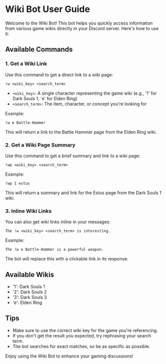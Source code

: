 # Wiki Bot User Guide

Welcome to the Wiki Bot! This bot helps you quickly access information from various game wikis directly in your Discord server. Here's how to use it:

## Available Commands

### 1. Get a Wiki Link
Use this command to get a direct link to a wiki page:

```
!w <wiki_key> <search_term>
```

- `<wiki_key>`: A single character representing the game wiki (e.g., '1' for Dark Souls 1, 'e' for Elden Ring)
- `<search_term>`: The item, character, or concept you're looking for

Example:
```
!w e Battle-Hammer
```
This will return a link to the Battle Hammer page from the Elden Ring wiki.

### 2. Get a Wiki Page Summary
Use this command to get a brief summary and link to a wiki page:

```
!wp <wiki_key> <search_term>
```

Example:
```
!wp 1 estus
```
This will return a summary and link for the Estus page from the Dark Souls 1 wiki.

### 3. Inline Wiki Links
You can also get wiki links inline in your messages:

```
The !w <wiki_key> <search_term> is interesting.
```

Example:
```
The !w e Battle-Hammer is a powerful weapon.
```
The bot will replace this with a clickable link in its response.

## Available Wikis

- '1': Dark Souls 1
- '2': Dark Souls 2
- '3': Dark Souls 3
- 'e': Elden Ring

## Tips

- Make sure to use the correct wiki key for the game you're referencing.
- If you don't get the result you expected, try rephrasing your search term.
- The bot searches for exact matches, so be as specific as possible.

Enjoy using the Wiki Bot to enhance your gaming discussions!